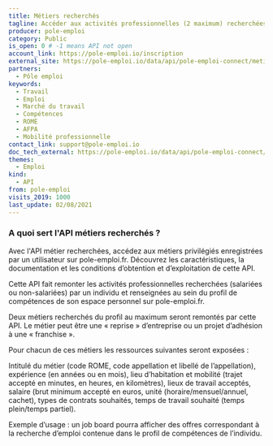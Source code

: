 ```yaml
---
title: Métiers recherchés
tagline: Accéder aux activités professionnelles (2 maximum) recherchées présente dans le profil du demandeur sur www.pôle-emploi.fr
producer: pole-emploi
category: Public
is_open: 0 # -1 means API not open
account_link: https://pole-emploi.io/inscription
external_site: https://pole-emploi.io/data/api/pole-emploi-connect/metiers-recherches?tabgroup-api=documentation&doc-section=api-doc-section-caracteristiques
partners:
  - Pôle emploi
keywords:
  - Travail
  - Emploi
  - Marché du travail
  - Compétences
  - ROME
  - AFPA
  - Mobilité professionnelle
contact_link: support@pole-emploi.io
doc_tech_external: https://pole-emploi.io/data/api/pole-emploi-connect/metiers-recherches?tabgroup-api=documentation&doc-section=api-doc-section-caracteristiques
themes:
  - Emploi
kind:
  - API
from: pole-emploi
visits_2019: 1000
last_update: 02/08/2021
---
```


### A quoi sert l'API métiers recherchés ?

Avec l'API métier recherchées, accédez aux métiers privilégiés enregistrées par un utilisateur sur pole-emploi.fr. Découvrez les caractéristiques, la documentation et les conditions d’obtention et d’exploitation de cette API.

Cette API fait remonter les activités professionnelles recherchées (salariées ou non-salariées) par un individu et renseignées au sein du profil de compétences de son espace personnel sur pole-emploi.fr.

Deux métiers recherchés du profil au maximum seront remontés par cette API. Le métier peut être une « reprise » d’entreprise ou un projet d’adhésion à une « franchise ».

Pour chacun de ces métiers les ressources suivantes seront exposées :

Intitulé du métier (code ROME, code appellation et libellé de l’appellation), expérience (en années ou en mois), lieu d’habitation et mobilité (trajet accepté en minutes, en heures, en kilomètres), lieux de travail acceptés, salaire (brut minimum accepté en euros, unité (horaire/mensuel/annuel, cachet), types de contrats souhaités, temps de travail souhaité (temps plein/temps partiel).

Exemple d’usage : un job board pourra afficher des offres correspondant à la recherche d’emploi contenue dans le profil de compétences de l’individu.
